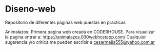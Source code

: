 # Diseno-web
Repositorio de diferentes paginas web puestas en practicas

Animalazos:
Primera pagina web creada en CODERHOUSE. Para visualizar la pagina entrar a: https://animalazos.000webhostapp.com/
Cualquier sugerencia y/o critica me pueden escribir a cesarmejia555@yahoo.com.ar



